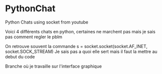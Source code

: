 # PythonChat
Python Chats using socket from youtube

Voici 4 différents chats en python, certaines ne marchent pas mais je sais pas comment regler le pblm

On retrouve souvent la commande s = socket.socket(socket.AF_INET, socket.SOCK_STREAM)
Je sais pas a quoi elle sert mais il faut la mettre au debut du code

Branche où je travaille sur l'interface graphique
